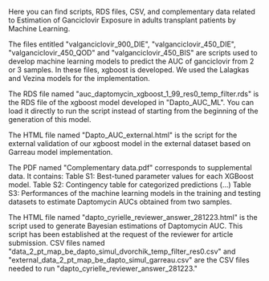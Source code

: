 Here you can find scripts, RDS files, CSV, and complementary data related to Estimation of Ganciclovir Exposure in adults transplant patients by Machine Learning.

The files entitled "valganciclovir_900_DIE", "valganciclovir_450_DIE", "valganciclovir_450_QOD" and "valganciclovir_450_BIS" are scripts used to develop machine learning models to predict the AUC of ganciclovir from 2 or 3 samples. In these files, xgboost is developed. We used the Lalagkas and Vezina models for the implementation.

The RDS file named "auc_daptomycin_xgboost_1_99_res0_temp_filter.rds" is the RDS file of the xgboost model developed in "Dapto_AUC_ML". 
You can load it directly to run the script instead of starting from the beginning of the generation of this model.

The HTML file named "Dapto_AUC_external.html" is the script for the external validation of our xgboost model in the external dataset based on Garreau model implementation.

The PDF named "Complementary data.pdf" corresponds to supplemental data. 
It contains:
Table S1: Best-tuned parameter values for each XGBoost model.
Table S2: Contingency table for categorized predictions (...)
Table S3: Performances of the machine learning models in the training and testing datasets to estimate Daptomycin AUCs obtained from two samples.

The HTML file named "dapto_cyrielle_reviewer_answer_281223.html" is the script used to generate Bayesian estimations of Daptomycin AUC. This script has been established at the request of the reviewer for article submission.
CSV files named "data_2_pt_map_be_dapto_simul_dvorchik_temp_filter_res0.csv" and "external_data_2_pt_map_be_dapto_simul_garreau.csv" are the CSV files needed to run "dapto_cyrielle_reviewer_answer_281223."
